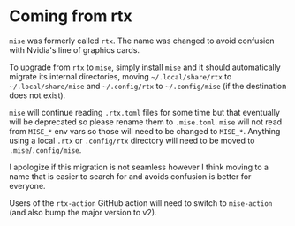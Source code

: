 # Coming from rtx

`mise` was formerly called `rtx`. The name was changed to avoid confusion with Nvidia's
line of graphics cards.

To upgrade from `rtx` to `mise`, simply install `mise` and it should automatically
migrate its internal directories, moving `~/.local/share/rtx` to `~/.local/share/mise`
and `~/.config/rtx` to `~/.config/mise` (if the destination does not exist).

`mise` will continue reading `.rtx.toml` files for some time but that eventually will
be deprecated so please rename them to `.mise.toml`. `mise` will not read from `MISE_*`
env vars so those will need to be changed to `MISE_*`. Anything using a local `.rtx` or
`.config/rtx` directory will need to be moved to `.mise`/`.config/mise`.

I apologize if this migration is not seamless however I think moving to a name that
is easier to search for and avoids confusion is better for everyone.

Users of the `rtx-action` GitHub action will need to switch to `mise-action` (and also
bump the major version to v2).
